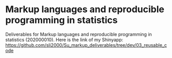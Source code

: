 # Markup languages and reproducible programming in statistics

Deliverables for Markup languages and reproducible programming in statistics (202000010).
Here is the link of my Shinyapp:
https://github.com/sli2000/Su_markup_deliverables/tree/dev/03_reusable_code
